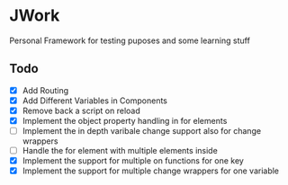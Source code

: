 # JWork
Personal Framework for testing puposes and some learning stuff

## Todo

* [x] Add Routing
* [x] Add Different Variables in Components
* [x] Remove back a script on reload
* [x] Implement the object property handling in for elements
* [ ] Implement the in depth varibale change support also for change wrappers
* [ ] Handle the for element with multiple elements inside
* [x] Implement the support for multiple on functions for one key
* [x] Implement the support for multiple change wrappers for one variable
